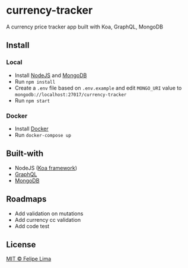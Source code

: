 # currency-tracker
A currency price tracker app built with Koa, GraphQL, MongoDB

## Install
### Local
- Install [NodeJS](https://nodejs.org/) and [MongoDB](https://www.mongodb.com/)
- Run `npm install`
- Create a `.env` file based on `.env.example` and edit `MONGO_URI` value to `mongodb://localhost:27017/currency-tracker`
- Run `npm start`

### Docker
- Install [Docker](https://www.docker.com/)
- Run `docker-compose up`

## Built-with

- NodeJS ([Koa framework](https://koajs.com/))
- [GraphQL](https://graphql.org/)
- [MongoDB](https://www.mongodb.com/)

## Roadmaps

- Add validation on mutations
- Add currency cc validation
- Add code test

## License

[MIT © Felipe Lima](./LICENSE)
